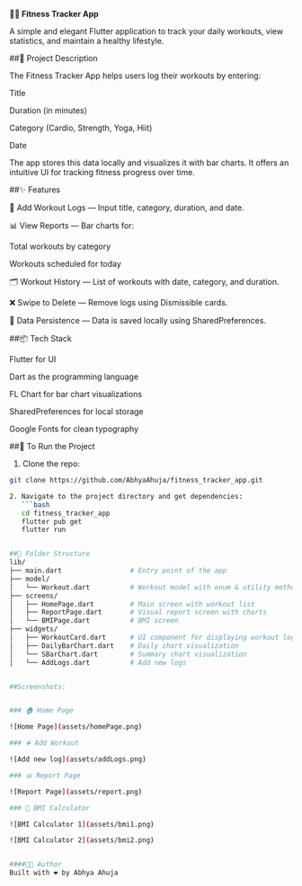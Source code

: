 **🏋️‍♀️ Fitness Tracker App**

A simple and elegant Flutter application to track your daily workouts, view statistics, and maintain a healthy lifestyle.

##📱 Project Description

The Fitness Tracker App helps users log their workouts by entering:

Title

Duration (in minutes)

Category (Cardio, Strength, Yoga, Hiit)

Date

The app stores this data locally  and visualizes it with bar charts. It offers an intuitive UI for tracking fitness progress over time.

##✨ Features

📝 Add Workout Logs — Input title, category, duration, and date.

📊 View Reports — Bar charts for:

Total workouts by category

Workouts scheduled for today

🗂️ Workout History — List of workouts with date, category, and duration.

❌ Swipe to Delete — Remove logs using Dismissible cards.

🔁 Data Persistence — Data is saved locally using SharedPreferences.

##📦 Tech Stack

Flutter for UI

Dart as the programming language

FL Chart for bar chart visualizations

SharedPreferences for local storage

Google Fonts for clean typography

##🧪 To Run the Project

1. Clone the repo:
```bash
git clone https://github.com/AbhyaAhuja/fitness_tracker_app.git

2. Navigate to the project directory and get dependencies:
   ```bash
   cd fitness_tracker_app
   flutter pub get
   flutter run


##📁 Folder Structure
lib/
├── main.dart                 # Entry point of the app
├── model/
│   └── Workout.dart          # Workout model with enum & utility methods
├── screens/
│   ├── HomePage.dart         # Main screen with workout list
│   ├── ReportPage.dart       # Visual report screen with charts
│   └── BMIPage.dart          # BMI screen
├── widgets/
│   ├── WorkoutCard.dart      # UI component for displaying workout logs
│   ├── DailyBarChart.dart    # Daily chart visualization
│   └── SBarChart.dart        # Summary chart visualization
│   └── AddLogs.dart          # Add new logs


##Screenshots:


### 🏠 Home Page

![Home Page](assets/homePage.png)

### ➕ Add Workout

![Add new log](assets/addLogs.png)

### 📊 Report Page

![Report Page](assets/report.png)

### 📐 BMI Calculator

![BMI Calculator 1](assets/bmi1.png)

![BMI Calculator 2](assets/bmi2.png)


####👨‍💻 Author
Built with ❤️ by Abhya Ahuja

